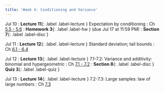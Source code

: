 ```yaml
---
title: 'Week 4: Conditioning and Variance'
---
```


Jul 10
: **Lecture 11**{: .label .label-lecture } Expectation by conditioning
    : Ch [5.5 - 5.6](http://stat88.org/textbook/content/Chapter_05/05_Conditional_Expectation.html)
: **Homework 3**{: .label .label-hw } (due Jul 17 at 11:59 PM)
: **Section 7**{: .label .label-disc }

Jul 11
: **Lecture 12**{: .label .label-lecture } Standard deviation; tail bounds
    : Ch [6.1 - 6.4](http://stat88.org/textbook/content/Chapter_06/00_Measuring_Variability.html)


Jul 12
: **Lecture 13**{: .label .label-lecture } 7.1-7.2: Variance and additivity: binomial and hypergeometric
    : Ch [7.1 - 7.2](http://stat88.org/textbook/content/Chapter_07/00_The_Variance_of_a_Sum.html)
: **Section 8**{: .label .label-disc } **Quiz 3**{: .label .label-quiz }

Jul 13
: **Lecture 14**{: .label .label-lecture } 7.2-7.3: Large samples: law of large numbers
    : Ch [7.3](http://stat88.org/textbook/content/Chapter_07/03_The_Law_of_Averages.html)
